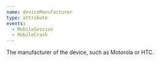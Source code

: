 ```yaml
---
name: deviceManufacturer
type: attribute
events:
  - MobileSession
  - MobileCrash
---
```


The manufacturer of the device, such as Motorola or HTC.
